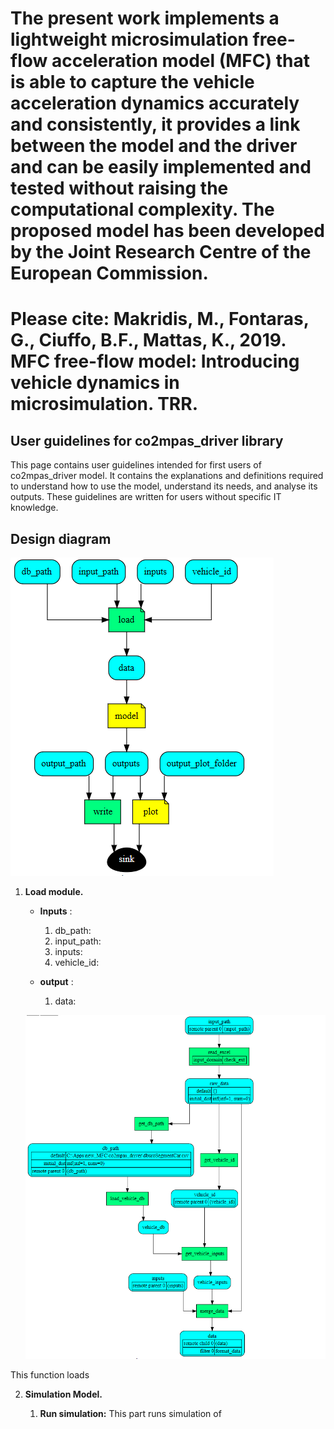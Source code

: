 # The present work implements a lightweight microsimulation free-flow acceleration model (MFC) that is able to capture the vehicle acceleration dynamics accurately and consistently, it provides a link between the model and the driver and can be easily implemented and tested without raising the computational complexity. The proposed model has been developed by the Joint Research Centre of the European Commission. 

# Please cite: Makridis, M., Fontaras, G., Ciuffo, B.F., Mattas, K., 2019. MFC free-flow model: Introducing vehicle dynamics in microsimulation. TRR.

## User guidelines for co2mpas_driver library
<!--move them to CONTRIBUTING.md -->

This page contains user guidelines intended for first users of co2mpas_driver model.
It contains the explanations and definitions required to understand how to use
the model, understand its needs, and analyse its outputs. These guidelines are
written for users without specific IT knowledge.

## Design diagram

   ![alt text](images/design.png)

1. **Load module.**

    * **Inputs** :
    
        1. db_path:
        2. input_path:
        3. inputs:
        4. vehicle_id: 
    
    * **output** :
        
        1. data:

   ![alt text](images/load.png)

This function loads

2. **Simulation Model.** 

    1. **Run simulation:** This part runs simulation of 
